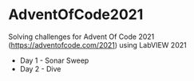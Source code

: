 # AdventOfCode2021
Solving challenges for Advent Of Code 2021 (https://adventofcode.com/2021) using LabVIEW 2021

* Day 1 - Sonar Sweep
* Day 2 - Dive